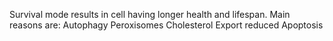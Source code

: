 Survival mode results in cell having longer health and lifespan. Main reasons are: Autophagy Peroxisomes Cholesterol Export reduced Apoptosis